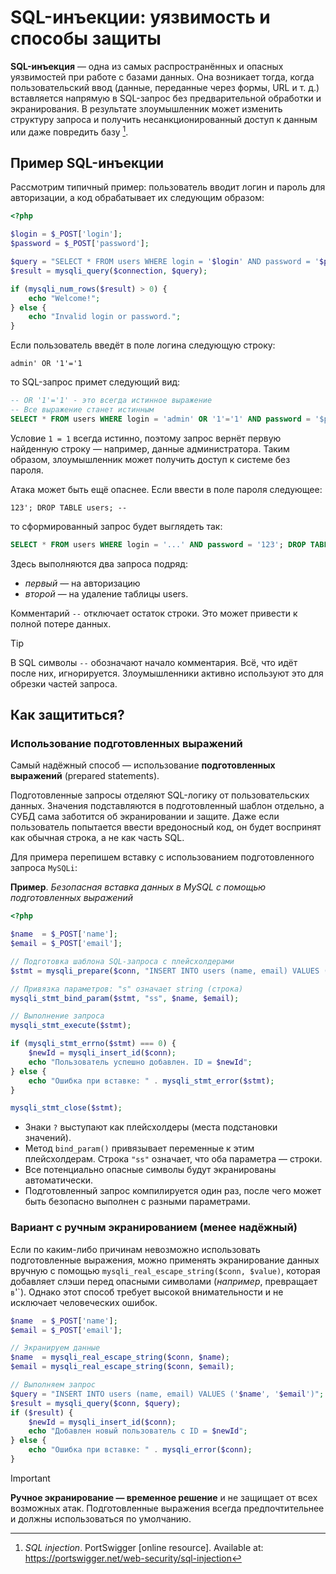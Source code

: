 # SQL-инъекции: уязвимость и способы защиты

**SQL-инъекция** — одна из самых распространённых и опасных уязвимостей при работе с базами данных. Она возникает тогда, когда пользовательский ввод (данные, переданные через формы, URL и т. д.) вставляется напрямую в SQL-запрос без предварительной обработки и экранирования. В результате злоумышленник может изменить структуру запроса и получить несанкционированный доступ к данным или даже повредить базу [^1].

## Пример SQL-инъекции

Рассмотрим типичный пример: пользователь вводит логин и пароль для авторизации, а код обрабатывает их следующим образом:

```php
<?php

$login = $_POST['login'];
$password = $_POST['password'];

$query = "SELECT * FROM users WHERE login = '$login' AND password = '$password'";
$result = mysqli_query($connection, $query);

if (mysqli_num_rows($result) > 0) {
    echo "Welcome!";
} else {
    echo "Invalid login or password.";
}
```

Если пользователь введёт в поле логина следующую строку:

```
admin' OR '1'='1
```

то SQL-запрос примет следующий вид:

```sql
-- OR '1'='1' - это всегда истинное выражение
-- Все выражение станет истинным
SELECT * FROM users WHERE login = 'admin' OR '1'='1' AND password = '$password'
```

Условие `1 = 1` всегда истинно, поэтому запрос вернёт первую найденную строку — например, данные администратора. Таким образом, злоумышленник может получить доступ к системе без пароля.

Атака может быть ещё опаснее. Если ввести в поле пароля следующее:

```
123'; DROP TABLE users; --
```

то сформированный запрос будет выглядеть так:

```sql
SELECT * FROM users WHERE login = '...' AND password = '123'; DROP TABLE users; --'
```

Здесь выполняются два запроса подряд:

- _первый_ — на авторизацию
- _второй_ — на удаление таблицы users.

Комментарий `--` отключает остаток строки. Это может привести к полной потере данных.

> [!TIP]
> В SQL символы `--` обозначают начало комментария. Всё, что идёт после них, игнорируется. Злоумышленники активно используют это для обрезки частей запроса.

## Как защититься?

### Использование подготовленных выражений

Самый надёжный способ — использование **подготовленных выражений** (prepared statements).

Подготовленные запросы отделяют SQL-логику от пользовательских данных. Значения подставляются в подготовленный шаблон отдельно, а СУБД сама заботится об экранировании и защите. Даже если пользователь попытается ввести вредоносный код, он будет воспринят как обычная строка, а не как часть SQL.

Для примера перепишем вставку с использованием подготовленного запроса `MySQLi`:

**Пример**. _Безопасная вставка данных в MySQL с помощью подготовленных выражений_

```php
<?php

$name  = $_POST['name'];
$email = $_POST['email'];

// Подготовка шаблона SQL-запроса с плейсхолдерами
$stmt = mysqli_prepare($conn, "INSERT INTO users (name, email) VALUES (?, ?)");

// Привязка параметров: "s" означает string (строка)
mysqli_stmt_bind_param($stmt, "ss", $name, $email);

// Выполнение запроса
mysqli_stmt_execute($stmt);

if (mysqli_stmt_errno($stmt) === 0) {
    $newId = mysqli_insert_id($conn);
    echo "Пользователь успешно добавлен. ID = $newId";
} else {
    echo "Ошибка при вставке: " . mysqli_stmt_error($stmt);
}

mysqli_stmt_close($stmt);
```

- Знаки `?` выступают как плейсхолдеры (места подстановки значений).
- Метод `bind_param()` привязывает переменные к этим плейсхолдерам. Строка `"ss"` означает, что оба параметра — строки.
- Все потенциально опасные символы будут экранированы автоматически.
- Подготовленный запрос компилируется один раз, после чего может быть безопасно выполнен с разными параметрами.

### Вариант с ручным экранированием (менее надёжный)

Если по каким-либо причинам невозможно использовать подготовленные выражения, можно применять экранирование данных вручную с помощью `mysqli_real_escape_string($conn, $value)`, которая добавляет слэши перед опасными символами (_например_, превращает `в`\'`). Однако этот способ требует высокой внимательности и не исключает человеческих ошибок.

```php
$name  = $_POST['name'];
$email = $_POST['email'];

// Экранируем данные
$name  = mysqli_real_escape_string($conn, $name);
$email = mysqli_real_escape_string($conn, $email);

// Выполняем запрос
$query = "INSERT INTO users (name, email) VALUES ('$name', '$email')";
$result = mysqli_query($conn, $query);
if ($result) {
    $newId = mysqli_insert_id($conn);
    echo "Добавлен новый пользователь с ID = $newId";
} else {
    echo "Ошибка при вставке: " . mysqli_error($conn);
}
```

> [!IMPORTANT]
> **Ручное экранирование — временное решение** и не защищает от всех возможных атак. Подготовленные выражения всегда предпочтительнее и должны использоваться по умолчанию.

[^1]: _SQL injection_. PortSwigger [online resource]. Available at: https://portswigger.net/web-security/sql-injection
[^2]: _Подготовленные запросы и хранимые процедуры_. php.net [online resource]. Available at: https://www.php.net/manual/ru/pdo.prepared-statements.php
